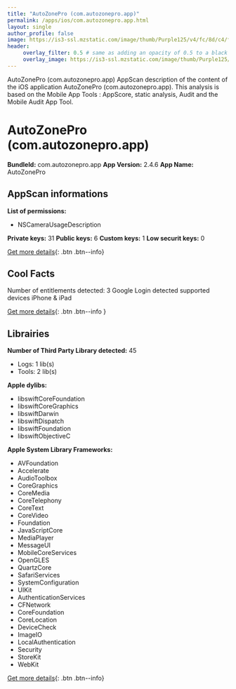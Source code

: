 ```yaml
---
title: "AutoZonePro (com.autozonepro.app)"
permalink: /apps/ios/com.autozonepro.app.html
layout: single
author_profile: false
image: https://is3-ssl.mzstatic.com/image/thumb/Purple125/v4/fc/8d/c4/fc8dc46b-c6bf-2bee-60ea-e65b900a36c8/AppIcon-1x_U007emarketing-0-7-0-0-85-220.png/512x512bb.jpg
header: 
     overlay_filter: 0.5 # same as adding an opacity of 0.5 to a black background
     overlay_image: https://is3-ssl.mzstatic.com/image/thumb/Purple125/v4/fc/8d/c4/fc8dc46b-c6bf-2bee-60ea-e65b900a36c8/AppIcon-1x_U007emarketing-0-7-0-0-85-220.png/512x512bb.jpg
---
```

AutoZonePro (com.autozonepro.app) AppScan description of the content of the iOS application AutoZonePro (com.autozonepro.app). This analysis is based on the Mobile App Tools : AppScore, static analysis, Audit and the Mobile Audit App Tool.

# AutoZonePro (com.autozonepro.app)

**BundleId:** com.autozonepro.app
**App Version:** 2.4.6
**App Name:** AutoZonePro


## AppScan informations 

**List of permissions:** 
- NSCameraUsageDescription
  
  
**Private keys:** 31
**Public keys:** 6
**Custom keys:** 1
**Low securit keys:** 0
  
[Get more details](/pricing.html){: .btn .btn--info}

## Cool Facts

Number of entitlements detected: 3
Google Login detected
supported devices iPhone & iPad
  
[Get more details](/pricing.html){: .btn .btn--info }

## Librairies 
**Number of Third Party Library detected:** 45
- Logs: 1 lib(s)
- Tools: 2 lib(s)


**Apple dylibs:**
- libswiftCoreFoundation
- libswiftCoreGraphics
- libswiftDarwin
- libswiftDispatch
- libswiftFoundation
- libswiftObjectiveC


**Apple System Library Frameworks:**
- AVFoundation
- Accelerate
- AudioToolbox
- CoreGraphics
- CoreMedia
- CoreTelephony
- CoreText
- CoreVideo
- Foundation
- JavaScriptCore
- MediaPlayer
- MessageUI
- MobileCoreServices
- OpenGLES
- QuartzCore
- SafariServices
- SystemConfiguration
- UIKit
- AuthenticationServices
- CFNetwork
- CoreFoundation
- CoreLocation
- DeviceCheck
- ImageIO
- LocalAuthentication
- Security
- StoreKit
- WebKit


  
[Get more details](/pricing.html){: .btn .btn--info}

